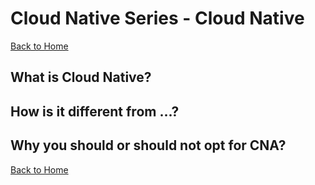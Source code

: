 # Cloud Native Series - Cloud Native
[Back to Home][HOME]


## What is Cloud Native?

## How is it different from ...?

## Why you should or should not opt for CNA?



[Back to Home][HOME]

[HOME]: README.md
